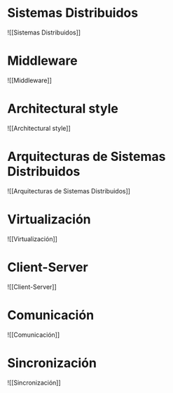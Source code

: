 # Sistemas Distribuidos
![[Sistemas Distribuidos]]

# Middleware
![[Middleware]]

# Architectural style
![[Architectural style]]

# Arquitecturas de Sistemas Distribuidos
![[Arquitecturas de Sistemas Distribuidos]]

# Virtualización
![[Virtualización]]

# Client-Server
![[Client-Server]]

# Comunicación
![[Comunicación]]

# Sincronización
![[Sincronización]]